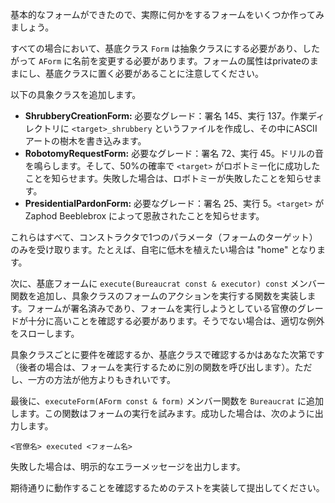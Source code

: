 基本的なフォームができたので、実際に何かをするフォームをいくつか作ってみましょう。

すべての場合において、基底クラス `Form` は抽象クラスにする必要があり、したがって `AForm` に名前を変更する必要があります。フォームの属性はprivateのままにし、基底クラスに置く必要があることに注意してください。

以下の具象クラスを追加します。

* **ShrubberyCreationForm:** 必要なグレード：署名 145、実行 137。作業ディレクトリに `<target>_shrubbery` というファイルを作成し、その中にASCIIアートの樹木を書き込みます。
* **RobotomyRequestForm:** 必要なグレード：署名 72、実行 45。ドリルの音を鳴らします。そして、50%の確率で `<target>` がロボトミー化に成功したことを知らせます。失敗した場合は、ロボトミーが失敗したことを知らせます。
* **PresidentialPardonForm:** 必要なグレード：署名 25、実行 5。`<target>` が Zaphod Beeblebrox によって恩赦されたことを知らせます。

これらはすべて、コンストラクタで1つのパラメータ（フォームのターゲット）のみを受け取ります。たとえば、自宅に低木を植えたい場合は "home" となります。

次に、基底フォームに `execute(Bureaucrat const & executor) const` メンバー関数を追加し、具象クラスのフォームのアクションを実行する関数を実装します。フォームが署名済みであり、フォームを実行しようとしている官僚のグレードが十分に高いことを確認する必要があります。そうでない場合は、適切な例外をスローします。

具象クラスごとに要件を確認するか、基底クラスで確認するかはあなた次第です（後者の場合は、フォームを実行するために別の関数を呼び出します）。ただし、一方の方法が他方よりもきれいです。

最後に、`executeForm(AForm const & form)` メンバー関数を `Bureaucrat` に追加します。この関数はフォームの実行を試みます。成功した場合は、次のように出力します。

`<官僚名> executed <フォーム名>`

失敗した場合は、明示的なエラーメッセージを出力します。

期待通りに動作することを確認するためのテストを実装して提出してください。
